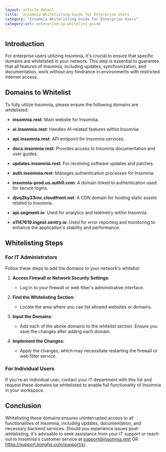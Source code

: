 ```yaml
---
layout: article-detail
title:  Insomnia Whitelisting Guide for Enterprise Users
category: "Insomnia Whitelisting Guide for Enterprise Users"
category-url: enterprise-ip-whitelist-guide
---
```


## Introduction

For enterprise users utilizing Insomnia, it's crucial to ensure that specific domains are whitelisted in your network. This step is essential to guarantee that all features of Insomnia, including updates, synchronization, and documentation, work without any hindrance in environments with restricted internet access.

## Domains to Whitelist

To fully utilize Insomnia, please ensure the following domains are whitelisted:

- **insomnia.rest**: Main website for Insomnia.

- **ai.insomnia.rest**: Handles AI-related features within Insomnia.

- **api.insomnia.rest**: API endpoint for Insomnia services.

- **docs.insomnia.rest**: Provides access to Insomnia documentation and user guides.

- **updates.insomnia.rest**: For receiving software updates and patches.

- **auth.insomnia.rest**: Manages authentication processes for Insomnia.

- **insomnia-prod.us.auth0.com**: A domain linked to authentication used for secure logins.

- **djvq2ky33rnc.cloudfront.net**: A CDN domain for hosting static assets related to Insomnia.

- **api.segment.io**: Used for analytics and telemetry within Insomnia.

- **o1147619.ingest.sentry.io**:  Used for error reporting and monitoring to enhance the application's stability and performance.

## Whitelisting Steps

### For IT Administrators

Follow these steps to add the domains to your network's whitelist:

1. **Access Firewall or Network Security Settings:**
   - Log in to your firewall or web filter's administrative interface.

2. **Find the Whitelisting Section:**
   - Locate the area where you can list allowed websites or domains.

3. **Input the Domains:**
   - Add each of the above domains to the whitelist section. Ensure you save the changes after adding each domain.

4. **Implement the Changes:**
   - Apply the changes, which may necessitate restarting the firewall or web filter service.

### For Individual Users

If you're an individual user, contact your IT department with this list and request these domains be whitelisted to enable full functionality of Insomnia in your workspace.

## Conclusion

Whitelisting these domains ensures uninterrupted access to all functionalities of Insomnia, including updates, documentation, and necessary backend services. Should you experience issues post-whitelisting, it's advisable to seek assistance from your IT support or reach out to Insomnia's customer service at <support@insomnia.rest> OR <https://support.konghq.com/support/s/>.
